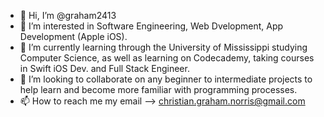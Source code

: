 - 👋 Hi, I’m @graham2413
- 👀 I’m interested in Software Engineering, Web Dvelopment, App Development (Apple iOS).
- 🌱 I’m currently learning through the University of Mississippi studying Computer Science, as well as learning on Codecademy, taking courses in Swift iOS Dev. and Full Stack Engineer.
- 💞️ I’m looking to collaborate on any beginner to intermediate projects to help learn and become more familiar with programming processes.
- 📫 How to reach me my email --> christian.graham.norris@gmail.com

<!---
graham2413/graham2413 is a ✨ special ✨ repository because its `README.md` (this file) appears on your GitHub profile.
You can click the Preview link to take a look at your changes.
--->
